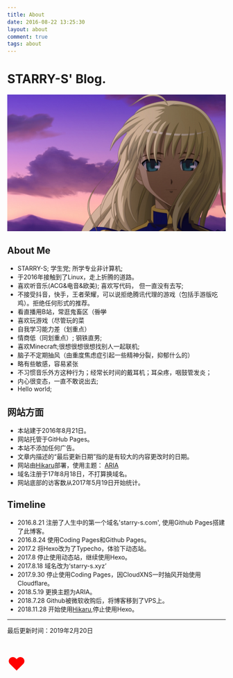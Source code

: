 ```yaml
---
title: About
date: 2016-08-22 13:25:30
layout: about
comment: true
tags: about
---
```

# STARRY-S' Blog.

![Saber](images/saber.jpg)

## About Me

* STARRY-S; 学生党; 所学专业非计算机;
* 于2016年接触到了Linux，走上折腾的道路。
* 喜欢听音乐(ACG&电音&欧美); 喜欢写代码， 但一直没有去写;
* 不接受抖音，快手，王者荣耀，可以说拒绝腾讯代理的游戏（包括手游版吃鸡）。拒绝任何形式的推荐。
* 看直播用B站，常逛鬼畜区（~~哲学~~
* 喜欢玩游戏（尽管玩的菜
* 自我学习能力差（划重点）
* 情商低（同划重点）; 钢铁直男;
* 喜欢Minecraft;很想很想很想找别人一起联机;
* 脑子不定期抽风（由重度焦虑症引起一些精神分裂，抑郁什么的）
* 略有些敏感，容易紧张
* 不习惯音乐外方这种行为；经常长时间的戴耳机；耳朵疼，咽鼓管发炎；
* 内心很变态，一直不敢说出去;
* Hello world;

## 网站方面

* 本站建于2016年8月21日。
* 网站托管于GitHub Pages。
* 本站不添加任何广告。
* 文章内描述的“最后更新日期”指的是有较大的内容更改时的日期。
* 网站由[Hikaru](https://github.com/AlynxZhou/hikaru/)部署，使用主题： [ARIA](https://github.com/AlynxZhou/hikaru-theme-aria)
* 域名注册于17年8月18日，不打算换域名。
* 网站底部的访客数从2017年5月19日开始统计。

## Timeline

* 2016.8.21  注册了人生中的第一个域名'starry-s.com', 使用Github Pages搭建了此博客。
* 2016.8.24  使用Coding Pages和Github Pages。
* 2017.2     将Hexo改为了Typecho，体验下动态站。
* 2017.8     停止使用动态站，继续使用Hexo。
* 2017.8.18  域名改为‘starry-s.xyz’
* 2017.9.30  停止使用Coding Pages，因CloudXNS一时抽风开始使用Cloudflare。
* 2018.5.19  更换主题为ARIA。
* 2018.7.28  Github被微软收购后，将博客移到了VPS上。
* 2018.11.28 开始使用[Hikaru](https://github.com/AlynxZhou/hikaru/),停止使用Hexo。

---

<div class="alert-green">最后更新时间：2019年2月20日</div>

<p style="font-size:300%; color:#FF0000;">&hearts;</p>
